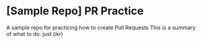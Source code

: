 # [Sample Repo] PR Practice
A sample repo for practicing how to create Pull Requests
This is a summary of what to do: just (ikr)
